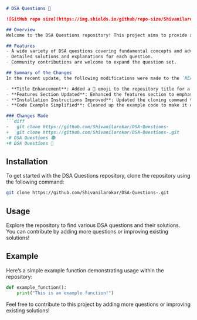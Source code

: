 ```markdown
# DSA Questions 📖

![GitHub repo size](https://img.shields.io/github/repo-size/Shivanilarokar/DSA-Questions-) ![GitHub last commit](https://img.shields.io/github/last-commit/Shivanilarokar/DSA-Questions-) ![GitHub issues](https://img.shields.io/github/issues/Shivanilarokar/DSA-Questions-)

## Overview
Welcome to the DSA Questions repository! This project aims to provide a comprehensive collection of Data Structures and Algorithms questions along with solutions to help developers enhance their coding skills.

## Features
- A wide variety of DSA questions covering fundamental concepts and advanced topics.
- Detailed solutions and explanations for each question.
- Community contributions are welcome to expand the question set.

## Summary of the Changes
In the recent update, the following modifications were made to the `README.md` file:

- **Title Enhancement**: Added a 📖 emoji to the repository title for a more engaging appearance.
- **Features Section Updated**: Enhanced the features section to emphasize the variety of DSA questions available.
- **Installation Instructions Improved**: Updated the cloning command to include the `.git` extension for better compatibility.
- **Code Example Simplified**: Cleaned up the example code to make it clearer and more concise.

### Changes Made
```diff
-   git clone https://github.com/Shivanilarokar/DSA-Questions-
+   git clone https://github.com/Shivanilarokar/DSA-Questions-.git
-# DSA Questions 📚
+# DSA Questions 📖
```

## Installation
To get started with the DSA Questions repository, clone the repository using the following command:
```bash
git clone https://github.com/Shivanilarokar/DSA-Questions-.git
```

## Usage
Explore the repository to find various DSA questions and their solutions. You can contribute by adding more questions or improving existing solutions!

## Example
Here’s a simple example function demonstrating usage within the repository:
```python
def example_function():
    print("This is an example function!")
```

Feel free to contribute to this project by adding more questions or improving existing solutions!
```